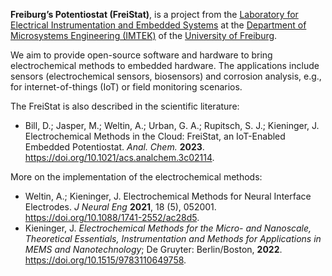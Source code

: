 **Freiburg’s Potentiostat (FreiStat)**, is a project from the [Laboratory for Electrical Instrumentation and Embedded Systems](https://www.imtek.de/professuren/emes) at the [Department of Microsystems Engineering (IMTEK)](https://www.imtek.de) of the [University of Freiburg](https://www.uni-freiburg.de).

We aim to provide open-source software and hardware to bring electrochemical methods to embedded hardware. The applications include sensors (electrochemical sensors, biosensors) and corrosion analysis, e.g., for internet-of-things (IoT) or field monitoring scenarios.

The FreiStat is also described in the scientific literature: 
- Bill, D.; Jasper, M.; Weltin, A.; Urban, G. A.; Rupitsch, S. J.; Kieninger, J. Electrochemical Methods in the Cloud: FreiStat, an IoT-Enabled Embedded Potentiostat. _Anal. Chem._ **2023**. https://doi.org/10.1021/acs.analchem.3c02114.


More on the implementation of the electrochemical methods:
- Weltin, A.; Kieninger, J. Electrochemical Methods for Neural Interface Electrodes. _J Neural Eng_ **2021**, 18 (5), 052001. https://doi.org/10.1088/1741-2552/ac28d5. 
- Kieninger, J. _Electrochemical Methods for the Micro- and Nanoscale, Theoretical Essentials, Instrumentation and Methods for Applications in MEMS and Nanotechnology_; De Gruyter: Berlin/Boston, **2022**. https://doi.org/10.1515/9783110649758.
